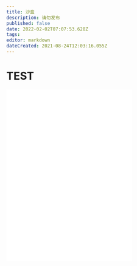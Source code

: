 ```yaml
---
title: 沙盒
description: 请勿发布
published: false
date: 2022-02-02T07:07:53.628Z
tags: 
editor: markdown
dateCreated: 2021-08-24T12:03:16.055Z
---
```


# TEST

<iframe frameborder="no" border="0" marginwidth="0" marginheight="0" width=330 height=450 src="//scdn.thestarsetsociety.cn/Temp/example.html"></iframe>

